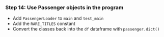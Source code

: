 ### Step 14: Use Passenger objects in the program

- Add `PassengerLoader` to `main` and `test_main`
- Add the `RARE_TITLES` constant
- Convert the classes back into the `df` dataframe with `passenger.dict()`
